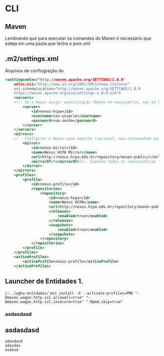 # CLI
## Maven
Lembrando que para executar os comandos do Maven é necessário que esteja em uma pasta que tenha o pom.xml

## .m2/settings.xml
Arquivos de confiugração do 
``` xml
<settingsxmlns="http://maven.apache.org/SETTINGS/1.0.0"
    xmlns:xsi="http://www.w3.org/2001/XMLSchema-instance"
    xsi:schemaLocation="http://maven.apache.org/SETTINGS/1.0.0
    https://maven.apache.org/xsd/settings-1.0.0.xsd">
    <servers>
    <!-- Se o Nexus exigir autenticação (Nahho eh necessahrio, mas eh bom deixar evidente)-->
        <server>
            <id>nexus-hcpa</id>
            <username>seu-usuario</username>
            <password>sua-senha</password>
        </server>
    </servers>
    <mirrors>
    <!-- Configurar o Nexus como espelho (opcional, mas recomendado para evitar falhas) -->
        <mirror>
            <id>nexus-mirror</id>
            <name>Nexus HCPA Mirror</name>
            <url>http://nexus.hcpa.edu.br/repository/maven-public/</url>
            <mirrorOf>*</mirrorOf><!-- Espelha todos os repositohrios -->
        </mirror>
    </mirrors>
    <profiles>
        <profile>
            <id>nexus-profile</id>
            <repositories>
                <repository>
                    <id>nexus-hcpa</id>
                    <name>Nexus HCPA</name>
                    <url>http://nexus.hcpa.edu.br/repository/maven-public/</url>
                    <releases>
                        <enabled>true</enabled>
                    </releases>
                    <snapshots>
                        <enabled>true</enabled>
                    </snapshots>
                </repository>
            </repositories>
        </profile>
    </profiles>
    <activeProfiles>
        <activeProfile>nexus-profile</activeProfile>
    </activeProfiles>
```

## Launcher de Entidades 1.
`c:../aghu-entidades/`
` mvn install -X --activate-profiles=PMD "-Dmaven.wagon.http.ssl.allowall=true" "-Dmaven.wagon.http.ssl.insecure=true" "-Dpmd.skip=true" `


### asdasdasd
## asdasdasd

```
adasdasd
adasdas
asdasd
```